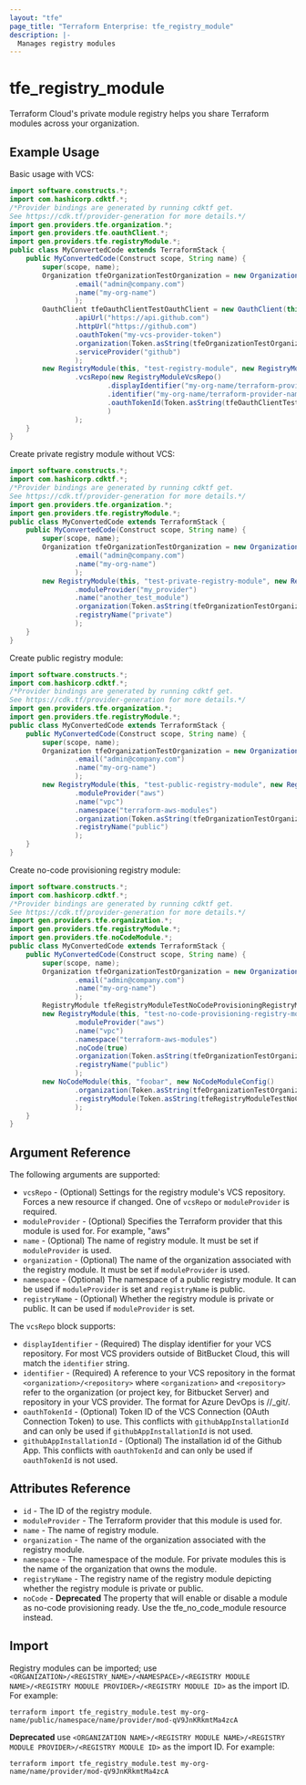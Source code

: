 ```yaml
---
layout: "tfe"
page_title: "Terraform Enterprise: tfe_registry_module"
description: |-
  Manages registry modules
---
```


# tfe_registry_module

Terraform Cloud's private module registry helps you share Terraform modules across your organization.

## Example Usage

Basic usage with VCS:

```java
import software.constructs.*;
import com.hashicorp.cdktf.*;
/*Provider bindings are generated by running cdktf get.
See https://cdk.tf/provider-generation for more details.*/
import gen.providers.tfe.organization.*;
import gen.providers.tfe.oauthClient.*;
import gen.providers.tfe.registryModule.*;
public class MyConvertedCode extends TerraformStack {
    public MyConvertedCode(Construct scope, String name) {
        super(scope, name);
        Organization tfeOrganizationTestOrganization = new Organization(this, "test-organization", new OrganizationConfig()
                .email("admin@company.com")
                .name("my-org-name")
                );
        OauthClient tfeOauthClientTestOauthClient = new OauthClient(this, "test-oauth-client", new OauthClientConfig()
                .apiUrl("https://api.github.com")
                .httpUrl("https://github.com")
                .oauthToken("my-vcs-provider-token")
                .organization(Token.asString(tfeOrganizationTestOrganization.getName()))
                .serviceProvider("github")
                );
        new RegistryModule(this, "test-registry-module", new RegistryModuleConfig()
                .vcsRepo(new RegistryModuleVcsRepo()
                        .displayIdentifier("my-org-name/terraform-provider-name")
                        .identifier("my-org-name/terraform-provider-name")
                        .oauthTokenId(Token.asString(tfeOauthClientTestOauthClient.getOauthTokenId()))
                        )
                );
    }
}
```

Create private registry module without VCS:

```java
import software.constructs.*;
import com.hashicorp.cdktf.*;
/*Provider bindings are generated by running cdktf get.
See https://cdk.tf/provider-generation for more details.*/
import gen.providers.tfe.organization.*;
import gen.providers.tfe.registryModule.*;
public class MyConvertedCode extends TerraformStack {
    public MyConvertedCode(Construct scope, String name) {
        super(scope, name);
        Organization tfeOrganizationTestOrganization = new Organization(this, "test-organization", new OrganizationConfig()
                .email("admin@company.com")
                .name("my-org-name")
                );
        new RegistryModule(this, "test-private-registry-module", new RegistryModuleConfig()
                .moduleProvider("my_provider")
                .name("another_test_module")
                .organization(Token.asString(tfeOrganizationTestOrganization.getName()))
                .registryName("private")
                );
    }
}
```

Create public registry module:

```java
import software.constructs.*;
import com.hashicorp.cdktf.*;
/*Provider bindings are generated by running cdktf get.
See https://cdk.tf/provider-generation for more details.*/
import gen.providers.tfe.organization.*;
import gen.providers.tfe.registryModule.*;
public class MyConvertedCode extends TerraformStack {
    public MyConvertedCode(Construct scope, String name) {
        super(scope, name);
        Organization tfeOrganizationTestOrganization = new Organization(this, "test-organization", new OrganizationConfig()
                .email("admin@company.com")
                .name("my-org-name")
                );
        new RegistryModule(this, "test-public-registry-module", new RegistryModuleConfig()
                .moduleProvider("aws")
                .name("vpc")
                .namespace("terraform-aws-modules")
                .organization(Token.asString(tfeOrganizationTestOrganization.getName()))
                .registryName("public")
                );
    }
}
```

Create no-code provisioning registry module:

```java
import software.constructs.*;
import com.hashicorp.cdktf.*;
/*Provider bindings are generated by running cdktf get.
See https://cdk.tf/provider-generation for more details.*/
import gen.providers.tfe.organization.*;
import gen.providers.tfe.registryModule.*;
import gen.providers.tfe.noCodeModule.*;
public class MyConvertedCode extends TerraformStack {
    public MyConvertedCode(Construct scope, String name) {
        super(scope, name);
        Organization tfeOrganizationTestOrganization = new Organization(this, "test-organization", new OrganizationConfig()
                .email("admin@company.com")
                .name("my-org-name")
                );
        RegistryModule tfeRegistryModuleTestNoCodeProvisioningRegistryModule =
        new RegistryModule(this, "test-no-code-provisioning-registry-module", new RegistryModuleConfig()
                .moduleProvider("aws")
                .name("vpc")
                .namespace("terraform-aws-modules")
                .noCode(true)
                .organization(Token.asString(tfeOrganizationTestOrganization.getName()))
                .registryName("public")
                );
        new NoCodeModule(this, "foobar", new NoCodeModuleConfig()
                .organization(Token.asString(tfeOrganizationTestOrganization.getId()))
                .registryModule(Token.asString(tfeRegistryModuleTestNoCodeProvisioningRegistryModule.getId()))
                );
    }
}
```

## Argument Reference

The following arguments are supported:

* `vcsRepo` - (Optional) Settings for the registry module's VCS repository. Forces a
  new resource if changed. One of `vcsRepo` or `moduleProvider` is required.
* `moduleProvider` - (Optional) Specifies the Terraform provider that this module is used for. For example, "aws"
* `name` - (Optional) The name of registry module. It must be set if `moduleProvider` is used.
* `organization` - (Optional) The name of the organization associated with the registry module. It must be set if `moduleProvider` is used.
* `namespace` - (Optional) The namespace of a public registry module. It can be used if `moduleProvider` is set and `registryName` is public.
* `registryName` - (Optional) Whether the registry module is private or public. It can be used if `moduleProvider` is set.

The `vcsRepo` block supports:

* `displayIdentifier` - (Required) The display identifier for your VCS repository.
  For most VCS providers outside of BitBucket Cloud, this will match the `identifier`
  string.
* `identifier` - (Required) A reference to your VCS repository in the format
  `<organization>/<repository>` where `<organization>` and `<repository>` refer to the organization (or project key, for Bitbucket Server)
  and repository in your VCS provider. The format for Azure DevOps is <organization>/<project>/\_git/<repository>.
* `oauthTokenId` - (Optional) Token ID of the VCS Connection (OAuth Connection Token) to use. This conflicts with `githubAppInstallationId` and can only be used if `githubAppInstallationId` is not used.
* `githubAppInstallationId` - (Optional) The installation id of the Github App. This conflicts with `oauthTokenId` and can only be used if `oauthTokenId` is not used.

## Attributes Reference

* `id` - The ID of the registry module.
* `moduleProvider` - The Terraform provider that this module is used for.
* `name` - The name of registry module.
* `organization` - The name of the organization associated with the registry module.
* `namespace` - The namespace of the module. For private modules this is the name of the organization that owns the module.
* `registryName` - The registry name of the registry module depicting whether the registry module is private or public.
* `noCode` - **Deprecated** The property that will enable or disable a module as no-code provisioning ready.
Use the tfe_no_code_module resource instead.

## Import

Registry modules can be imported; use `<ORGANIZATION>/<REGISTRY_NAME>/<NAMESPACE>/<REGISTRY MODULE NAME>/<REGISTRY MODULE PROVIDER>/<REGISTRY MODULE ID>` as the import ID. For example:

```shell
terraform import tfe_registry_module.test my-org-name/public/namespace/name/provider/mod-qV9JnKRkmtMa4zcA
```

**Deprecated** use `<ORGANIZATION NAME>/<REGISTRY MODULE NAME>/<REGISTRY MODULE PROVIDER>/<REGISTRY MODULE ID>` as the import ID. For example:

```shell
terraform import tfe_registry_module.test my-org-name/name/provider/mod-qV9JnKRkmtMa4zcA
```

<!-- cache-key: cdktf-0.17.0-pre.15 input-c12edffd76c2b597907b38591c0f1a612feed1581b8a1c5f7a53020b8468942d -->